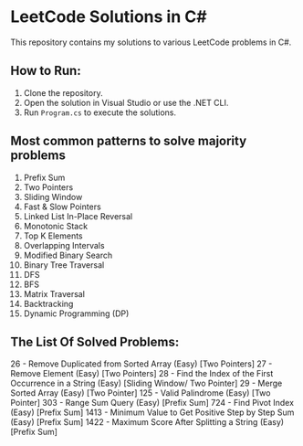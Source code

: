# LeetCode Solutions in C#

This repository contains my solutions to various LeetCode problems in C#.

## How to Run:

1. Clone the repository.
2. Open the solution in Visual Studio or use the .NET CLI.
3. Run `Program.cs` to execute the solutions.

## Most common patterns to solve majority problems

1. Prefix Sum
2. Two Pointers
3. Sliding Window
4. Fast & Slow Pointers
5. Linked List In-Place Reversal
6. Monotonic Stack
7. Top K Elements
8. Overlapping Intervals
9. Modified Binary Search
10. Binary Tree Traversal
11. DFS
12. BFS
13. Matrix Traversal
14. Backtracking
15. Dynamic Programming (DP)

## The List Of Solved Problems:

26 - Remove Duplicated from Sorted Array (Easy) [Two Pointers]
27 - Remove Element (Easy) [Two Pointers]
28 - Find the Index of the First Occurrence in a String (Easy) [Sliding Window/ Two Pointer]
29 - Merge Sorted Array (Easy) [Two Pointer]
125 - Valid Palindrome (Easy) [Two Pointer]
303 - Range Sum Query (Easy) [Prefix Sum]
724 - Find Pivot Index (Easy) [Prefix Sum]
1413 - Minimum Value to Get Positive Step by Step Sum (Easy) [Prefix Sum]
1422 - Maximum Score After Splitting a String (Easy) [Prefix Sum]
